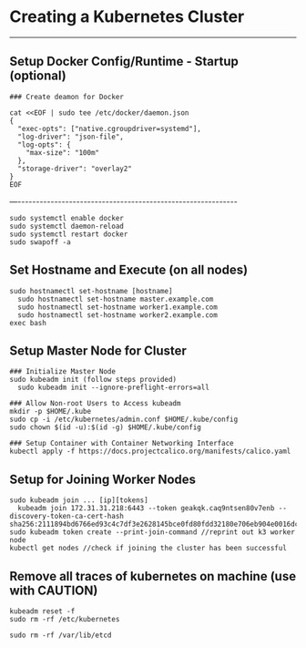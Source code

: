 # Creating a Kubernetes Cluster
---

## Setup Docker Config/Runtime - Startup (optional)
```
### Create deamon for Docker

cat <<EOF | sudo tee /etc/docker/daemon.json
{
  "exec-opts": ["native.cgroupdriver=systemd"],
  "log-driver": "json-file",
  "log-opts": {
	"max-size": "100m"
  },
  "storage-driver": "overlay2"
}
EOF
```
—------------------------------------------------------------
```
sudo systemctl enable docker
sudo systemctl daemon-reload
sudo systemctl restart docker
sudo swapoff -a
```

## Set Hostname and Execute (on all nodes)
```
sudo hostnamectl set-hostname [hostname]
  sudo hostnamectl set-hostname master.example.com
  sudo hostnamectl set-hostname worker1.example.com
  sudo hostnamectl set-hostname worker2.example.com
exec bash
```

## Setup Master Node for Cluster
```
### Initialize Master Node
sudo kubeadm init (follow steps provided)
  sudo kubeadm init --ignore-preflight-errors=all

### Allow Non-root Users to Access kubeadm
mkdir -p $HOME/.kube
sudo cp -i /etc/kubernetes/admin.conf $HOME/.kube/config
sudo chown $(id -u):$(id -g) $HOME/.kube/config

### Setup Container with Container Networking Interface
kubectl apply -f https://docs.projectcalico.org/manifests/calico.yaml
```

## Setup for Joining Worker Nodes
```
sudo kubeadm join ... [ip][tokens]
  kubeadm join 172.31.31.218:6443 --token geakqk.caq9ntsen80v7enb --discovery-token-ca-cert-hash sha256:2111894bd6766ed93c4c7df3e2628145bce0fd80fdd32180e706eb904e0016dc
sudo kubeadm token create --print-join-command //reprint out k3 worker node
kubectl get nodes //check if joining the cluster has been successful
```

## Remove all traces of kubernetes on machine (use with CAUTION)
```
kubeadm reset -f
sudo rm -rf /etc/kubernetes

sudo rm -rf /var/lib/etcd
```
